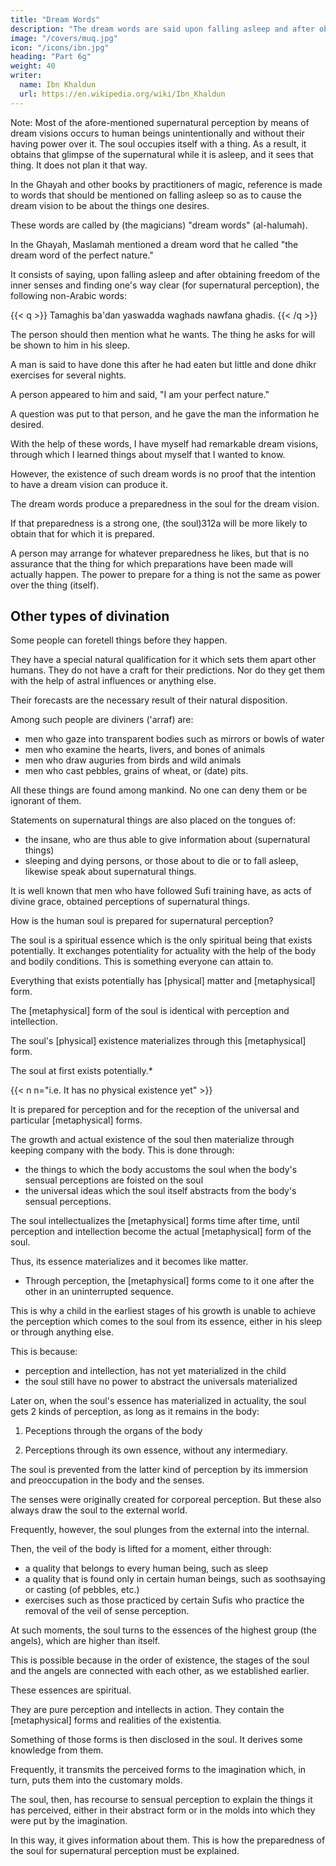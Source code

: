 ```yaml
---
title: "Dream Words"
description: "The dream words are said upon falling asleep and after obtaining freedom of the inner senses"
image: "/covers/muq.jpg"
icon: "/icons/ibn.jpg"
heading: "Part 6g"
weight: 40
writer:
  name: Ibn Khaldun
  url: https://en.wikipedia.org/wiki/Ibn_Khaldun
---
```




Note: Most of the afore-mentioned supernatural perception by means of dream visions occurs to human beings unintentionally and without their having power over it. The soul occupies itself with a thing. As a result, it obtains that glimpse of the supernatural while it is asleep, and it sees that thing. It does not plan it that way.

In the Ghayah and other books by practitioners of magic, reference is made to words that should be mentioned on falling asleep so as to cause the dream vision to be about the things one desires. 

These words are called by (the magicians) "dream words" (al-halumah). 

In the Ghayah, Maslamah mentioned a dream word that he called "the dream word of the perfect nature." 

It consists of saying, upon falling asleep and after obtaining freedom of the inner senses and finding one's way clear (for supernatural perception), the following non-Arabic words: 

{{< q >}}
Tamaghis ba'dan yaswadda waghads nawfana ghadis.
{{< /q >}}

<!-- 311 -->

The person should then mention what he wants. The thing he asks for will be shown to him in his sleep.

<!-- 312 -->
A man is said to have done this after he had eaten but little and done dhikr exercises for several nights. 

A person appeared to him and said, "I am your perfect nature." 

A question was put to that person, and he gave the man the information he desired.

With the help of these words, I have myself had remarkable dream visions, through which I learned things about myself that I wanted to know. 

However, the existence of such dream words is no proof that the intention to have a dream vision can produce it. 

The dream words produce a preparedness in the soul for the dream vision. 

If that preparedness is a strong one, (the soul)312a will be more likely to obtain that for which it is prepared. 

A person may arrange for whatever preparedness he likes, but that is no assurance that the thing for which preparations have been made will actually happen. The power to prepare for a thing is not the same as power over the thing (itself). 

<!-- This should be known and considered in similar cases. -->


## Other types of divination

Some people can foretell things before they happen. 

They have a special natural qualification for it which sets them apart other humans. They do not have a craft for their predictions. Nor do they get them with the help of astral influences or anything else.

Their forecasts are the necessary result of their natural disposition.

Among such people are diviners ('arraf) are:
- men who gaze into transparent bodies such as mirrors or bowls of water
- men who examine the hearts, livers, and bones of animals
- men who draw auguries from birds and wild animals
- men who cast pebbles, grains of wheat, or (date) pits. 

All these things are found among mankind. No one can deny them or be ignorant of them. 

Statements on supernatural things are also placed on the tongues of:
- the insane, who are thus able to give information about (supernatural things)
- sleeping and dying persons, or those about to die or to fall asleep, likewise speak about supernatural things.

It is well known that men who have followed Sufi training have, as acts of divine grace, obtained perceptions of supernatural things.


How is the human soul is prepared for supernatural perception?

The soul is a spiritual essence which is the only spiritual being that exists potentially. It exchanges potentiality for actuality with the help of the body and bodily conditions. This is something everyone can attain to.

Everything that exists potentially has [physical] matter and [metaphysical] form.

The [metaphysical] form of the soul is identical with perception and intellection. 

The soul's [physical] existence materializes through this [metaphysical] form.  

The soul at first exists potentially.*

{{< n n="i.e. It has no physical existence yet" >}} 

It is prepared for perception and for the reception of the universal and particular [metaphysical] forms. 

The growth and actual existence of the soul then materialize through keeping company with the body. This is done through:
- the things to which the body accustoms the soul when the body's sensual perceptions are foisted on the soul
- the universal ideas which the soul itself abstracts from the body's sensual perceptions.

The soul intellectualizes the [metaphysical] forms time after time, until perception and intellection become the actual [metaphysical] form of the soul.

Thus, its essence materializes and it becomes like matter. 
- Through perception, the [metaphysical] forms come to it one after the other in an uninterrupted sequence.

This is why a child in the earliest stages of his growth is unable to achieve the perception which comes to the soul from its essence, either in his sleep or through anything else.

 <!-- removal (of the veil of sense perception), 315 or   -->

This is because:
- perception and intellection, has not yet materialized in the child
- the soul still have no power to abstract the universals materialized
<!-- For the form of the soul, which is its very essence, namely, perception and intellection, has not yet materialized (in the child). -->


Later on, when the soul's essence has materialized in actuality, the soul gets 2 kinds of perception, as long as it remains in the body:

1. Peceptions through the organs of the body

<!-- , for which the soul is enabled by the corporeal perceptions, and the other through  -->

2. Perceptions through its own essence, without any intermediary. 


The soul is prevented from the latter kind of perception by its immersion and preoccupation in the body and the senses.

<!-- , and the preoccupations of (body and senses). -->

The senses were originally created for corporeal perception. But these also always draw the soul to the external world. 

Frequently, however, the soul plunges from the external into the internal. 

Then, the veil of the body is lifted for a moment, either through:
- a quality that belongs to every human being, such as sleep
- a quality that is found only in certain human beings, such as soothsaying or casting (of pebbles, etc.)
- exercises such as those practiced by certain Sufis who practice the removal of the veil of sense perception.

At such moments, the soul turns to the essences of the highest group (the angels), which are higher than itself. 

This is possible because in the order of existence, the stages of the soul and the angels are connected with each other, as we established earlier. 
<!-- 317  -->

These essences are spiritual. 

They are pure perception and intellects in action. They contain the [metaphysical] forms and realities of the existentia. 

Something of those forms is then disclosed in the soul. It derives some knowledge from them. 

Frequently, it transmits the perceived forms to the imagination which, in turn, puts them into the customary molds. 

The soul, then, has recourse to sensual perception to explain the things it has perceived, either in their abstract form or in the molds into which they were put by the imagination. 

In this way, it gives information about them. This is how the preparedness of the soul for supernatural perception must be explained.

